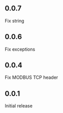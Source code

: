 ## 0.0.7

Fix string

## 0.0.6

Fix exceptions

## 0.0.4

Fix MODBUS TCP header

## 0.0.1

Initial release
